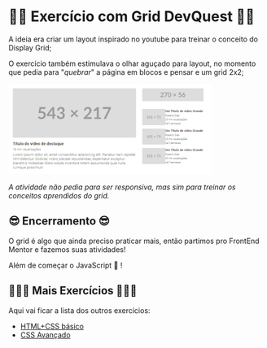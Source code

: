 # 🧙‍♂️ Exercício com Grid DevQuest 🧙‍♂️
A ideia era criar um layout inspirado no youtube para treinar o conceito do Display Grid;

O exercício também estimulava o olhar aguçado para layout, no momento que pedia para "*quebrar*" a página em blocos e pensar e um grid 2x2;

<img src="src/images/ezgif-grid-layout.gif" alt="como pensar um display grid">

*A atividade não pedia para ser responsiva, mas sim para treinar os conceitos aprendidos do grid.*

## 😎 Encerramento 😎
O grid é algo que ainda preciso praticar mais, então partimos pro FrontEnd Mentor e fazemos suas atividades!

Além de começar o JavaScript 👀 !

## 👨🏽‍💻 Mais Exercícios 👨🏽‍💻
Aqui vai ficar a lista dos outros exercícios:
- [HTML+CSS básico](https://github.com/Williaw-Al/exercicios-html-css-basico)
- [CSS Avançado](https://github.com/Williaw-Al/exercicios-css-avancado)